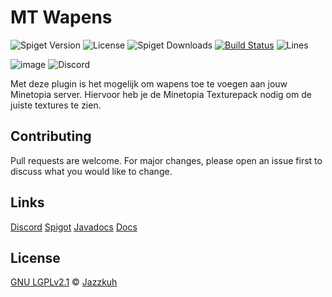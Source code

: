 # MT Wapens
![Spiget Version](https://img.shields.io/spiget/version/76350?color=red&label=version)
![License](https://img.shields.io/github/license/MT-Wapens/MT-Wapens)
![Spiget Downloads](https://img.shields.io/spiget/downloads/76350)
[![Build Status](https://jenkins.jazzkuh.com/job/MTWapens/badge/icon)](https://jenkins.jazzkuh.com/job/MTWapens/)
![Lines](https://img.shields.io/tokei/lines/github/MT-Wapens/MT-Wapens)

![image](https://user-images.githubusercontent.com/32953684/129263279-5ab8ebb4-5137-4473-a383-62068cb9e21d.png)
![Discord](https://discord.com/api/guilds/697454470249971833/widget.png?style=banner3)

Met deze plugin is het mogelijk om wapens toe te voegen aan jouw Minetopia server. Hiervoor heb je de Minetopia Texturepack nodig om de juiste textures te zien.

## Contributing
Pull requests are welcome. For major changes, please open an issue first to discuss what you would like to change.

## Links
[Discord](https://discord.gg/AvRpCUZ) [Spigot](https://www.spigotmc.org/resources/minetopia-wapens.76350/) [Javadocs](https://api.mtwapens.nl/) [Docs](https://docs.mtwapens.nl)

## License
[GNU LGPLv2.1](https://choosealicense.com/licenses/lgpl-2.1/) © [Jazzkuh](https://github.com/Jazzkuh/)
